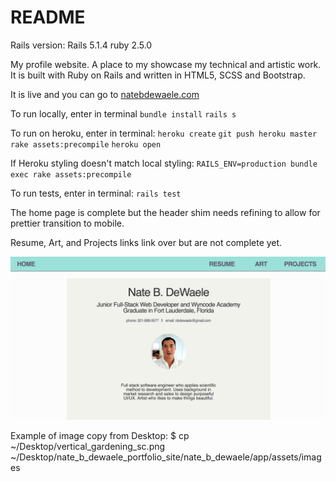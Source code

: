 # README
Rails version: Rails 5.1.4
ruby 2.5.0

My profile website.  A place to my showcase my technical and artistic work.  It is built with Ruby on Rails and written in HTML5, SCSS and Bootstrap.

It is live and you can go to [natebdewaele.com](https://natebdewaele.com)

To run locally, enter in terminal
`bundle install`
`rails s`

To run on heroku, enter in terminal:
`heroku create`
`git push heroku master`
`rake assets:precompile`
`heroku open`

If Heroku styling doesn't match local styling:
`RAILS_ENV=production bundle exec rake assets:precompile`

To run tests, enter in terminal:
`rails test`

The home page is complete but the header shim needs refining to allow for prettier transition to mobile.  

Resume, Art, and Projects links link over but are not complete yet.

![Screenshot of Home for portfolio site](/app/assets/images/profile_site_sc.png?raw=true "Home Page")


Example of image copy from Desktop:
$ cp ~/Desktop/vertical_gardening_sc.png ~/Desktop/nate_b_dewaele_portfolio_site/nate_b_dewaele/app/assets/images
